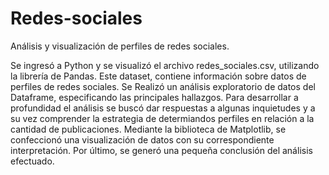 # Redes-sociales
Análisis y visualización de perfiles de redes sociales.

Se ingresó a Python y se visualizó el archivo redes_sociales.csv, utilizando la librería de Pandas. Este dataset, contiene información sobre datos de perfiles de redes sociales. Se Realizó un análisis exploratorio de datos del Dataframe, especificando las principales hallazgos. Para desarrollar a profundidad el análisis se buscó dar respuestas a algunas inquietudes y a su vez comprender la estrategia de determiandos perfiles en relación a la cantidad de publicaciones. Mediante la biblioteca de Matplotlib, se confeccionó una visualización de datos con su correspondiente interpretación. 
Por último, se generó una pequeña conclusión del análisis efectuado.

